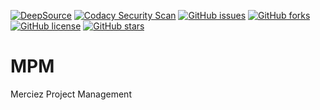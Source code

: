 [![DeepSource](https://deepsource.io/gh/Merciez/MPM.svg/?label=active+issues&show_trend=true&token=lOnVeAY7nTnD9tqIS3uPFlOv)](https://deepsource.io/gh/Merciez/MPM/?ref=repository-badge)
[![Codacy Security Scan](https://github.com/Merciez/MPM/actions/workflows/codacy-analysis.yml/badge.svg)](https://github.com/Merciez/MPM/actions/workflows/codacy-analysis.yml)
[![GitHub issues](https://img.shields.io/github/issues/Merciez/MPM)](https://github.com/Merciez/MPM/issues)
[![GitHub forks](https://img.shields.io/github/forks/Merciez/MPM)](https://github.com/Merciez/MPM/network)
[![GitHub license](https://img.shields.io/github/license/Merciez/MPM)](https://github.com/Merciez/MPM/blob/main/LICENSE)
[![GitHub stars](https://img.shields.io/github/stars/Merciez/MPM)](https://github.com/Merciez/MPM/stargazers)


# MPM

Merciez Project Management
